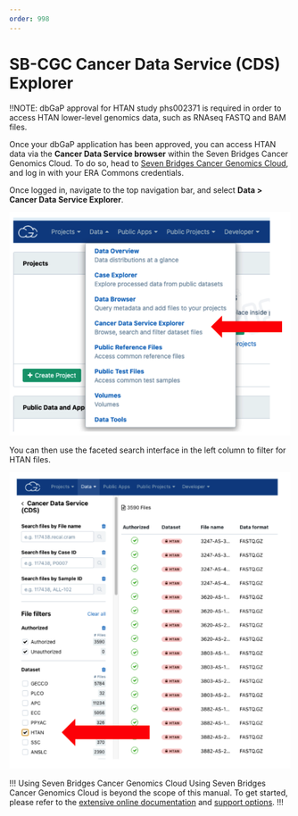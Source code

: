 ```yaml
---
order: 998
---
```


# SB-CGC Cancer Data Service (CDS) Explorer

!!NOTE: dbGaP approval for HTAN study phs002371 is required in order to access HTAN lower-level genomics data, such as RNAseq FASTQ and BAM files.

Once your dbGaP application has been approved, you can access HTAN data via the **Cancer Data Service browser** within the Seven Bridges Cancer Genomics Cloud. To do so, head to [Seven Bridges Cancer Genomics Cloud](https://www.cancergenomicscloud.org/), and log in with your ERA Commons credentials.

Once logged in, navigate to the top navigation bar, and select **Data > Cancer Data Service Explorer**.

![Seven Bridges:  Data](../img/seven_bridges1.png)

You can then use the faceted search interface in the left column to filter for HTAN files.

![Seven Bridges:  HTAN Data](../img/seven_bridges2.png)

!!! Using Seven Bridges Cancer Genomics Cloud
Using Seven Bridges Cancer Genomics Cloud is beyond the scope of this manual. To get started, please refer to the [extensive online documentation](https://docs.cancergenomicscloud.org/docs) and [support options](https://www.cancergenomicscloud.org/officehours).
!!!

